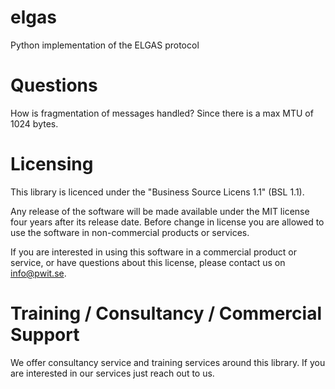 # elgas
Python implementation of the ELGAS protocol


# Questions

How is fragmentation of messages handled? Since there is a max MTU of 1024 bytes.


# Licensing
This library is licenced under the "Business Source Licens 1.1" (BSL 1.1).

Any release of the software will be made available under the MIT license four years after its release date.
Before change in license you are allowed to use the software in non-commercial products or services.

If you are interested in using this software in a commercial product or service,
or have questions about this license, please contact us on info@pwit.se.

# Training / Consultancy / Commercial Support
We offer consultancy service and training services around this library.
If you are interested in our services just reach out to us.
